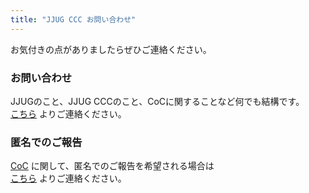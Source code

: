 ```yaml
---
title: "JJUG CCC お問い合わせ"
---
```


お気付きの点がありましたらぜひご連絡ください。

### お問い合わせ
JJUGのこと、JJUG CCCのこと、CoCに関することなど何でも結構です。  
[こちら](https://jjug.doorkeeper.jp/contact/new) よりご連絡ください。

### 匿名でのご報告
[CoC]() に関して、匿名でのご報告を希望される場合は  
[こちら](https://docs.google.com/forms/d/e/1FAIpQLSceWm0xbNJe4ddKXr5UO90Gz5pOnrmQ1t8ilFa2vTIcySC8Rg/viewform?usp=sf_link) よりご連絡ください。